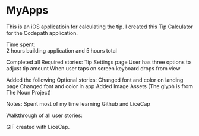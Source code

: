 # MyApps

This is an iOS applicatioin for calculating the tip. 
I created this Tip Calculator for the Codepath application.

Time spent:  
2 hours building application and 5 hours total

Completed all Required stories:
Tip Settings page
User has three options to adjust tip amount
When user taps on screen keyboard drops from view


Added the following Optional stories:
Changed font and color on landing page
Changed font and color in app
Added Image Assets (The glyph is from The Noun Project)

Notes:
Spent most of my time learning Github and LiceCap

Walkthrough of all user stories:

GIF created with LiceCap. 

